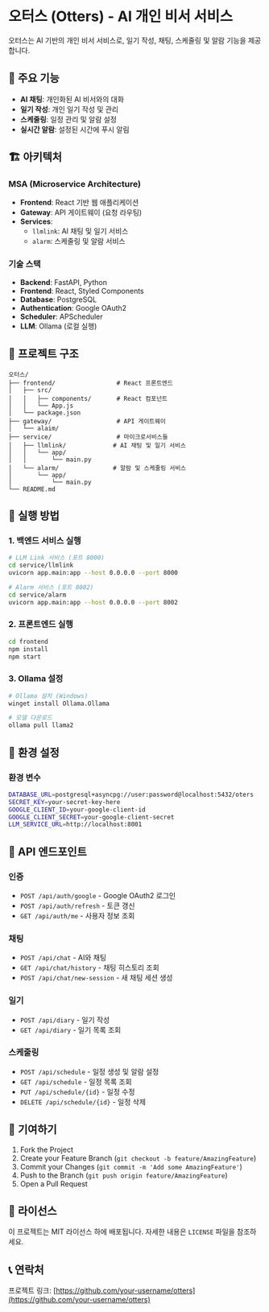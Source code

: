# 오터스 (Otters) - AI 개인 비서 서비스

오터스는 AI 기반의 개인 비서 서비스로, 일기 작성, 채팅, 스케줄링 및 알람 기능을 제공합니다.

## 🚀 주요 기능

- **AI 채팅**: 개인화된 AI 비서와의 대화
- **일기 작성**: 개인 일기 작성 및 관리
- **스케줄링**: 일정 관리 및 알람 설정
- **실시간 알람**: 설정된 시간에 푸시 알림

## 🏗️ 아키텍처

### MSA (Microservice Architecture)
- **Frontend**: React 기반 웹 애플리케이션
- **Gateway**: API 게이트웨이 (요청 라우팅)
- **Services**: 
  - `llmlink`: AI 채팅 및 일기 서비스
  - `alarm`: 스케줄링 및 알람 서비스

### 기술 스택
- **Backend**: FastAPI, Python
- **Frontend**: React, Styled Components
- **Database**: PostgreSQL
- **Authentication**: Google OAuth2
- **Scheduler**: APScheduler
- **LLM**: Ollama (로컬 실행)

## 📁 프로젝트 구조

```
오터스/
├── frontend/                 # React 프론트엔드
│   ├── src/
│   │   ├── components/       # React 컴포넌트
│   │   └── App.js
│   └── package.json
├── gateway/                  # API 게이트웨이
│   └── alaim/
├── service/                  # 마이크로서비스들
│   ├── llmlink/             # AI 채팅 및 일기 서비스
│   │   └── app/
│   │       └── main.py
│   └── alarm/               # 알람 및 스케줄링 서비스
│       └── app/
│           └── main.py
└── README.md
```

## 🚀 실행 방법

### 1. 백엔드 서비스 실행

```bash
# LLM Link 서비스 (포트 8000)
cd service/llmlink
uvicorn app.main:app --host 0.0.0.0 --port 8000

# Alarm 서비스 (포트 8002)
cd service/alarm
uvicorn app.main:app --host 0.0.0.0 --port 8002
```

### 2. 프론트엔드 실행

```bash
cd frontend
npm install
npm start
```

### 3. Ollama 설정

```bash
# Ollama 설치 (Windows)
winget install Ollama.Ollama

# 모델 다운로드
ollama pull llama2
```

## 🔧 환경 설정

### 환경 변수
```bash
DATABASE_URL=postgresql+asyncpg://user:password@localhost:5432/oters
SECRET_KEY=your-secret-key-here
GOOGLE_CLIENT_ID=your-google-client-id
GOOGLE_CLIENT_SECRET=your-google-client-secret
LLM_SERVICE_URL=http://localhost:8001
```

## 📱 API 엔드포인트

### 인증
- `POST /api/auth/google` - Google OAuth2 로그인
- `POST /api/auth/refresh` - 토큰 갱신
- `GET /api/auth/me` - 사용자 정보 조회

### 채팅
- `POST /api/chat` - AI와 채팅
- `GET /api/chat/history` - 채팅 히스토리 조회
- `POST /api/chat/new-session` - 새 채팅 세션 생성

### 일기
- `POST /api/diary` - 일기 작성
- `GET /api/diary` - 일기 목록 조회

### 스케줄링
- `POST /api/schedule` - 일정 생성 및 알람 설정
- `GET /api/schedule` - 일정 목록 조회
- `PUT /api/schedule/{id}` - 일정 수정
- `DELETE /api/schedule/{id}` - 일정 삭제

## 🤝 기여하기

1. Fork the Project
2. Create your Feature Branch (`git checkout -b feature/AmazingFeature`)
3. Commit your Changes (`git commit -m 'Add some AmazingFeature'`)
4. Push to the Branch (`git push origin feature/AmazingFeature`)
5. Open a Pull Request

## 📄 라이선스

이 프로젝트는 MIT 라이선스 하에 배포됩니다. 자세한 내용은 `LICENSE` 파일을 참조하세요.

## 📞 연락처

프로젝트 링크: [https://github.com/your-username/otters](https://github.com/your-username/otters)